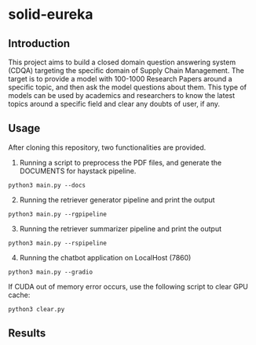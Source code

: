 # solid-eureka

## Introduction

This project aims to build a closed domain question answering system (CDQA) targeting the specific domain of Supply Chain Management. 
The target is to provide a model with 100-1000 Research Papers around a specific topic, and then ask the model questions about them.
This type of models can be used by academics and researchers to know the latest topics around a specific field and clear any doubts of user, if any.

## Usage

After cloning this repository, two functionalities are provided.

1) Running a script to preprocess the PDF files, and generate the DOCUMENTS for haystack pipeline.

```
python3 main.py --docs
```

2) Running the retriever generator pipeline and print the output

```
python3 main.py --rgpipeline
```
3) Running the retriever summarizer pipeline and print the output

```
python3 main.py --rspipeline
```

4) Running the chatbot application on LocalHost (7860)

```
python3 main.py --gradio
```

If CUDA out of memory error occurs, use the following script to clear GPU cache:
```
python3 clear.py
```

## Results
